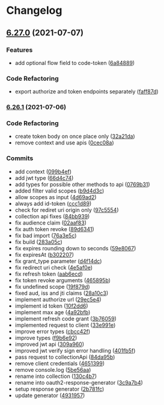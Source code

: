 # Changelog

## [6.27.0](https://github.com/wheelroom/wheelroom/compare/6.26.1...6.27.0) (2021-07-07)


### Features

* add optional flow field to code-token ([6a84889](https://github.com/wheelroom/wheelroom/commit/6a8488988012fef9ba913a6e8bffedd8243a5ebe))


### Code Refactoring

* export authorize and token endpoints separately ([faff87d](https://github.com/wheelroom/wheelroom/commit/faff87da59a33a2d6412fcc63adfc51ab001b34d))

### [6.26.1](https://github.com/wheelroom/wheelroom/compare/6.26.0...6.26.1) (2021-07-06)


### Code Refactoring

* create token body on once place only ([32a21da](https://github.com/wheelroom/wheelroom/commit/32a21dacb7ffd0eca7eaf104a4fe813c26a0da2f))
* remove context and use apis ([0cec08a](https://github.com/wheelroom/wheelroom/commit/0cec08a1c2d37be710308373488fd18db03eb6b8))


### Commits

* add context ([099b4ef](https://github.com/wheelroom/wheelroom/commit/099b4ef3cbacbe549eeb99e778728229a463ddc5))
* add jwt type ([66d4c74](https://github.com/wheelroom/wheelroom/commit/66d4c74fb662b740ddd28447f493583f8c764fc5))
* add types for possible other methods to api ([0769b31](https://github.com/wheelroom/wheelroom/commit/0769b319303d23e6dd3ab82ba5f62223f527f7b2))
* added filter valid scopes ([b9d4d3c](https://github.com/wheelroom/wheelroom/commit/b9d4d3c0f5d53016ff8ca792b0e373c8e9d276f1))
* allow scopes as input ([4d69ad2](https://github.com/wheelroom/wheelroom/commit/4d69ad2f3014adfa32215a4debfd9e5b3313b489))
* always add id-token ([ccc1d89](https://github.com/wheelroom/wheelroom/commit/ccc1d89246782ce5287f5b8c6d0fb43cd5010824))
* check for rediret uri origin only ([97c5554](https://github.com/wheelroom/wheelroom/commit/97c5554a7b31925d702d160934fa1f2380f88f7f))
* collection api fixes ([84bb939](https://github.com/wheelroom/wheelroom/commit/84bb939516caf74e113dd42c3f02e2d6adca971a))
* fix audience claim ([02aaf83](https://github.com/wheelroom/wheelroom/commit/02aaf83508ff6e1c31e7e464f6eb408cadcaf8dd))
* fix auth token revoke ([89d6341](https://github.com/wheelroom/wheelroom/commit/89d634123ff0b75058aff6f1d9a52f8d4a884f0f))
* fix bad import ([76a3e5c](https://github.com/wheelroom/wheelroom/commit/76a3e5cf1551d64f19e692073615b26d0e92e4cb))
* fix build ([283a05c](https://github.com/wheelroom/wheelroom/commit/283a05c0d7aecc732d74c311f746863890212bb1))
* fix expires rounding down to seconds ([59e8067](https://github.com/wheelroom/wheelroom/commit/59e806775a9f95c1190f7f5d0feb77cebb57cfce))
* fix expiresAt ([b302207](https://github.com/wheelroom/wheelroom/commit/b302207c8d498553861d70de04c253772c495c3c))
* fix grant_type parameter ([d4f14dc](https://github.com/wheelroom/wheelroom/commit/d4f14dc6aee3fc27af07b8cde0fae3b234e49de2))
* fix redirect uri check ([4e5af0e](https://github.com/wheelroom/wheelroom/commit/4e5af0e005ef948b3885fd63601a67351628532f))
* fix refresh token ([aab6ecd](https://github.com/wheelroom/wheelroom/commit/aab6ecd9c0980bf78066ccb6ec5344652b622dfd))
* fix token revoke arguments ([465895b](https://github.com/wheelroom/wheelroom/commit/465895b983e50c6d4a2da8ce231e60a84c6d07f7))
* fix undefined scope ([19f879d](https://github.com/wheelroom/wheelroom/commit/19f879d6abb3a07d5c090bd3d273561fdb2d9422))
* fixed aud, iss and jti claims ([28a10c3](https://github.com/wheelroom/wheelroom/commit/28a10c31dd4a8c959cce1a8cfe9018e08529e702))
* implement authorize url ([29ec5e4](https://github.com/wheelroom/wheelroom/commit/29ec5e4b8697c95169a2b8de179b30dfcd5a561b))
* implement id token ([10f2dd6](https://github.com/wheelroom/wheelroom/commit/10f2dd6b643ef8e661d69c12de0c358855a584f3))
* implement max age ([4a92bfb](https://github.com/wheelroom/wheelroom/commit/4a92bfbddbd21fcf5cf8cc9378a451cb913e5070))
* implement refresh code grant ([3b76059](https://github.com/wheelroom/wheelroom/commit/3b760592ad0f30c8156421f0552f04fed777656c))
* implemented request to client ([33e991e](https://github.com/wheelroom/wheelroom/commit/33e991e519862599bde4cbc170a9353f3aa224c0))
* improve error types ([cbcc42f](https://github.com/wheelroom/wheelroom/commit/cbcc42fc35667d83a6eacbbd46269b8864ad8355))
* improve types ([f9b6e92](https://github.com/wheelroom/wheelroom/commit/f9b6e92dcf7352c4bf58a9ddf4920b4886abea56))
* improved jwt api ([309a960](https://github.com/wheelroom/wheelroom/commit/309a9602b1a52faf0bd0589fa29cb7637158fa16))
* improved jwt verify sign error handling ([401fb5f](https://github.com/wheelroom/wheelroom/commit/401fb5fdf7bfc27f318c82acbfeab450c720ac72))
* pass request to collectionApi ([84da95b](https://github.com/wheelroom/wheelroom/commit/84da95be695566880d65858993ef75e4c67b1030))
* remove client credentials ([4651399](https://github.com/wheelroom/wheelroom/commit/4651399303012d0572c6a7898c1b6ec008b2a9ba))
* remove console.log ([5be56aa](https://github.com/wheelroom/wheelroom/commit/5be56aabcd5b8b99a4d9d4c28473042819679530))
* rename into collection ([130c4b7](https://github.com/wheelroom/wheelroom/commit/130c4b7c8d7bfcca978ff67007d9e40ce8ffc960))
* rename into oauth2-response-generator ([3c9a7b4](https://github.com/wheelroom/wheelroom/commit/3c9a7b4a0218380496cbcf1fc9e8308c0c1798ef))
* setup response generator ([2b781fc](https://github.com/wheelroom/wheelroom/commit/2b781fc7b84a191966ca6cfad4f71f2646b0955d))
* update generator ([4931957](https://github.com/wheelroom/wheelroom/commit/49319575a2f94a0bd10bd8ce2f7006ae036e3b94))

